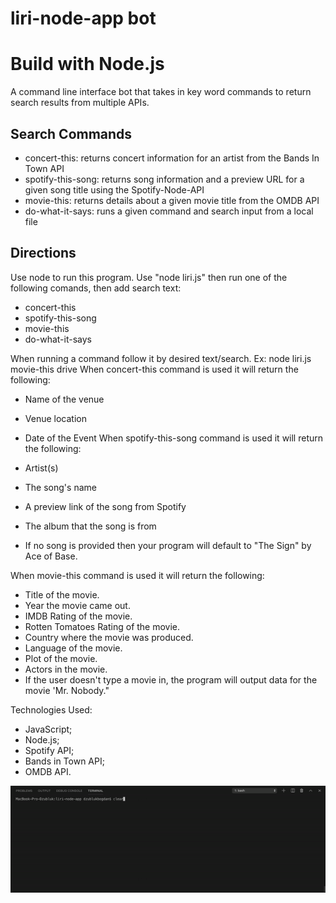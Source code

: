 # liri-node-app bot
 # Build with Node.js #
 A command line interface bot that takes in key word commands to return search results from multiple APIs.
 ## Search Commands ##
 * concert-this: returns concert information for an artist from the Bands In Town API
 * spotify-this-song: returns song information and a preview URL for a given song title using the Spotify-Node-API
 * movie-this: returns details about a given movie title from the OMDB API
 * do-what-it-says: runs a given command and search input from a local file


## Directions
Use node to run this program. Use "node liri.js" then run one of the following comands, then add search text:
* concert-this
* spotify-this-song
* movie-this
* do-what-it-says

When running a command follow it by desired text/search. Ex: node liri.js movie-this drive
When concert-this command is used it will return the following:

* Name of the venue
* Venue location
* Date of the Event
When spotify-this-song command is used it will return the following:

* Artist(s)
* The song's name
* A preview link of the song from Spotify
* The album that the song is from
* If no song is provided then your program will default to "The Sign" by Ace of Base.

When movie-this command is used it will return the following:

* Title of the movie.
* Year the movie came out.
* IMDB Rating of the movie.
* Rotten Tomatoes Rating of the movie.
* Country where the movie was produced.
* Language of the movie.
* Plot of the movie.
* Actors in the movie.
* If the user doesn't type a movie in, the program will output data for the movie 'Mr. Nobody."


Technologies Used:
* JavaScript;
* Node.js;
* Spotify API;
* Bands in Town API;
* OMDB API.

![](howToUse.gif)